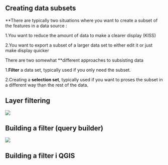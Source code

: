 ## Creating data subsets

**There are typically two situations where you want to create a subset of the features in a data source :

1.You want to reduce the amount of data to make a clearer display (KISS)

2.You want to export a subset of a larger data set to either edit it or just make display quicker

There are two somewhat **different approaches to subsisting data

1.**Filter** a data set, typically used if you only need the subset.

2.Creating a **selection set**, typically used if you want to proses the subset in a different way than the rest of the data.

## Layer filtering

![](https://geoinformatik.github.io/webbooks/GIS_VIZ/sql_res/Slide12.JPG)

## Building a filter (query builder)

![](https://geoinformatik.github.io/webbooks/GIS_VIZ/sql_res/Slide13.JPG)

## Building a filter i QGIS
